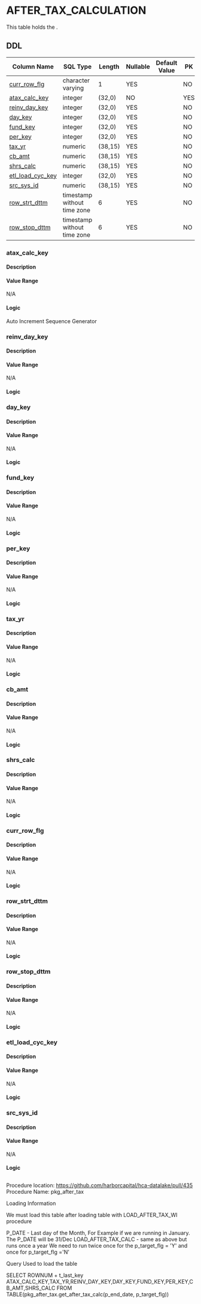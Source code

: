 # AFTER_TAX_CALCULATION

This table holds the .
## DDL

|Column Name |SQL Type |Length |Nullable |Default Value |PK |
|---        |---     |---   |---   |--- |--- |
|[curr_row_flg](#curr_row_flg)|character varying|1|YES||NO
|[atax_calc_key](#atax_calc_key)|integer|(32,0)|NO||YES
|[reinv_day_key](#reinv_day_key)|integer|(32,0)|YES||NO
|[day_key](#day_key)|integer|(32,0)|YES||NO
|[fund_key](#fund_key)|integer|(32,0)|YES||NO
|[per_key](#per_key)|integer|(32,0)|YES||NO
|[tax_yr](#tax_yr)|numeric|(38,15)|YES||NO
|[cb_amt](#cb_amt)|numeric|(38,15)|YES||NO
|[shrs_calc](#shrs_calc)|numeric|(38,15)|YES||NO
|[etl_load_cyc_key](#etl_load_cyc_key)|integer|(32,0)|YES||NO
|[src_sys_id](#src_sys_id)|numeric|(38,15)|YES||NO
|[row_strt_dttm](#row_strt_dttm)|timestamp without time zone|6|YES||NO
|[row_stop_dttm](#row_stop_dttm)|timestamp without time zone|6|YES||NO
### atax_calc_key
#### Description



#### Value Range

N/A

#### Logic


Auto Increment Sequence Generator



### reinv_day_key
#### Description



#### Value Range

N/A

#### Logic






### day_key
#### Description



#### Value Range

N/A

#### Logic






### fund_key
#### Description



#### Value Range

N/A

#### Logic






### per_key
#### Description



#### Value Range

N/A

#### Logic






### tax_yr
#### Description



#### Value Range

N/A

#### Logic






### cb_amt
#### Description



#### Value Range

N/A

#### Logic






### shrs_calc
#### Description



#### Value Range

N/A

#### Logic






### curr_row_flg
#### Description



#### Value Range

N/A

#### Logic






### row_strt_dttm
#### Description



#### Value Range

N/A

#### Logic






### row_stop_dttm
#### Description



#### Value Range

N/A

#### Logic






### etl_load_cyc_key
#### Description



#### Value Range

N/A

#### Logic






### src_sys_id
#### Description



#### Value Range

N/A

#### Logic




##

Procedure location: https://github.com/harborcapital/hca-datalake/pull/435
Procedure Name: pkg_after_tax

Loading Information

We must load this table after loading table with LOAD_AFTER_TAX_WI procedure

P_DATE - Last day of the Month, For Example if we are running in January. The P_DATE will be 31/Dec
LOAD_AFTER_TAX_CALC - same as above but runs once a year
We need to run twice 
once for the p_target_flg = 'Y' and once for p_target_flg ='N'


Query Used to load the table

 SELECT ROWNUM + t_last_key ATAX_CALC_KEY,TAX_YR,REINV_DAY_KEY,DAY_KEY,FUND_KEY,PER_KEY,CB_AMT,SHRS_CALC
            FROM TABLE(pkg_after_tax.get_after_tax_calc(p_end_date, p_target_flg))
			
			
